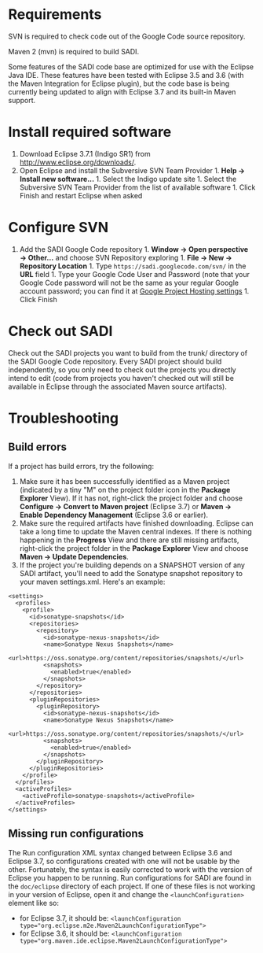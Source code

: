 # Requirements #

SVN is required to check code out of the Google Code source repository.

Maven 2 (mvn) is required to build SADI.

Some features of the SADI code base are optimized for use with the Eclipse Java IDE.  These features have been tested with Eclipse 3.5 and 3.6 (with the Maven Integration for Eclipse plugin), but the code base is being currently being updated to align with Eclipse 3.7 and its built-in Maven support.

# Install required software #

  1. Download Eclipse 3.7.1 (Indigo SR1) from http://www.eclipse.org/downloads/.
  1. Open Eclipse and install the Subversive SVN Team Provider
    1. **Help → Install new software...**
    1. Select the Indigo update site
    1. Select the Subversive SVN Team Provider from the list of available software
    1. Click Finish and restart Eclipse when asked

# Configure SVN #
  1. Add the SADI Google Code repository
    1. **Window → Open perspective → Other...** and choose SVN Repository exploring
    1. **File → New → Repository Location**
    1. Type `https://sadi.googlecode.com/svn/` in the **URL** field
    1. Type your Google Code User and Password (note that your Google Code password will not be the same as your regular Google account password; you can find it at [Google Project Hosting settings](https://code.google.com/hosting/settings)
    1. Click Finish

# Check out SADI #

Check out the SADI projects you want to build from the trunk/ directory of the SADI Google Code repository.  Every SADI project should build independently, so you only need to check out the projects you directly intend to edit (code from projects you haven't checked out will still be available in Eclipse through the associated Maven source artifacts).

# Troubleshooting #

## Build errors ##
If a project has build errors, try the following:
  1. Make sure it has been successfully identified as a Maven project (indicated by a tiny "M" on the project folder icon in the **Package Explorer** View).  If it has not, right-click the project folder and choose **Configure → Convert to Maven project** (Eclipse 3.7) or **Maven → Enable Dependency Management** (Eclipse 3.6 or earlier).
  1. Make sure the required artifacts have finished downloading.  Eclipse can take a long time to update the Maven central indexes.  If there is nothing happening in the **Progress** View and there are still missing artifacts, right-click the project folder in the **Package Explorer** View and choose **Maven → Update Dependencies**.
  1. If the project you're building depends on a SNAPSHOT version of any SADI artifact, you'll need to add the Sonatype snapshot repository to your maven settings.xml. Here's an example:
```
<settings>
  <profiles>
    <profile>
      <id>sonatype-snapshots</id>
      <repositories>
        <repository>
          <id>sonatype-nexus-snapshots</id>
          <name>Sonatype Nexus Snapshots</name>
          <url>https://oss.sonatype.org/content/repositories/snapshots/</url>
          <snapshots>
            <enabled>true</enabled>
          </snapshots>
        </repository>
      </repositories>
      <pluginRepositories>
        <pluginRepository>
          <id>sonatype-nexus-snapshots</id>
          <name>Sonatype Nexus Snapshots</name>
          <url>https://oss.sonatype.org/content/repositories/snapshots/</url>
          <snapshots>
            <enabled>true</enabled>
          </snapshots>
        </pluginRepository>
      </pluginRepositories>
    </profile>
  </profiles>
  <activeProfiles>
    <activeProfile>sonatype-snapshots</activeProfile>
  </activeProfiles>
</settings>
```

## Missing run configurations ##
The Run configuration XML syntax changed between Eclipse 3.6 and Eclipse 3.7, so configurations created with one will not be usable by the other.  Fortunately, the syntax is easily corrected to work with the version of Eclipse you happen to be running.
Run configurations for SADI are found in the `doc/eclipse` directory of each project.  If one of these files is not working in your version of Eclipse, open it and change the `<launchConfiguration>` element like so:
  * for Eclipse 3.7, it should be: `<launchConfiguration type="org.eclipse.m2e.Maven2LaunchConfigurationType">`
  * for Eclipse 3.6, it should be: `<launchConfiguration type="org.maven.ide.eclipse.Maven2LaunchConfigurationType">`